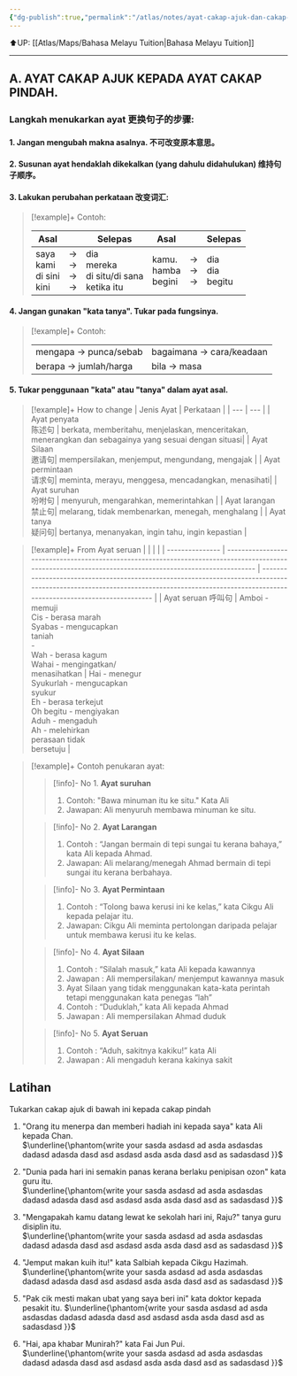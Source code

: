 ```yaml
---
{"dg-publish":true,"permalink":"/atlas/notes/ayat-cakap-ajuk-dan-cakap-pindah/","noteIcon":""}
---
```


⬆️UP: [[Atlas/Maps/Bahasa Melayu Tuition\|Bahasa Melayu Tuition]]

---
## A. AYAT CAKAP AJUK KEPADA AYAT CAKAP PINDAH.

### Langkah menukarkan ayat 更换句子的步骤:  

#### 1. Jangan mengubah makna asalnya. 不可改变原本意思。 
#### 2. Susunan ayat hendaklah dikekalkan (yang dahulu didahulukan) 维持句子顺序。  
#### 3. Lakukan perubahan perkataan 改变词汇:

> [!example]+ Contoh:  
>
> | Asal                                  |                        | Selepas                                              | Asal                         |                 | Selepas                  |
> | ------------------------------------- | ---------------------- | ---------------------------------------------------- | ---------------------------- | --------------- | ------------------------ |
> | saya  <br>kami  <br>di sini  <br>kini | →  <br>→  <br>→  <br>→ | dia  <br>mereka  <br>di situ/di sana  <br>ketika itu | kamu.  <br>hamba  <br>begini | →  <br>→  <br>→ | dia  <br>dia  <br>begitu |

#### 4. Jangan gunakan "kata tanya". Tukar pada fungsinya.

> [!example]+ Contoh:
>
> |   |   |
> | --- | --- |
> |mengapa → punca/sebab |  bagaimana → cara/keadaan |
> | berapa → jumlah/harga | bila → masa |

#### 5. Tukar penggunaan "kata" atau "tanya" dalam ayat asal.

> [!example]+ How to change
> | Jenis Ayat    | Perkataan    |
> | --- | --- |
> | Ayat penyata <br>陈述句 | berkata, memberitahu, menjelaskan, menceritakan, menerangkan dan sebagainya yang sesuai dengan situasi|
> | Ayat Silaan <br>邀请句| mempersilakan, menjemput, mengundang, mengajak |
> | Ayat permintaan <br>请求句| meminta, merayu, menggesa, mencadangkan, menasihati|
> | Ayat suruhan <br>吩咐句 | menyuruh, mengarahkan, memerintahkan |
> | Ayat larangan <br>禁止句| melarang, tidak membenarkan, menegah, menghalang |
>| Ayat tanya <br>疑问句| bertanya, menanyakan, ingin tahu, ingin kepastian |

> [!example]+ From Ayat seruan
> |                 |                                                                                                                                                          |                                                                                                                                                                                           |
> | --------------- | -------------------------------------------------------------------------------------------------------------------------------------------------------- | ----------------------------------------------------------------------------------------------------------------------------------------------------------------------------------------- |
> | Ayat seruan 呼叫句 | Amboi - memuji  <br>Cis - berasa marah  <br>Syabas - mengucapkan  <br>taniah  <br>-  <br>Wah - berasa kagum  <br>Wahai - mengingatkan/  <br>menasihatkan | Hai - menegur  <br>Syukurlah - mengucapkan  <br>syukur  <br>Eh - berasa terkejut  <br>Oh begitu - mengiyakan  <br>Aduh - mengaduh  <br>Ah - melehirkan  <br>perasaan tidak  <br>bersetuju |

> [!example]+ Contoh penukaran ayat:
> > [!info]- No 1. **Ayat suruhan**
> > 1. Contoh: "Bawa minuman itu ke situ." Kata Ali
> > 2. Jawapan: Ali menyuruh membawa minuman ke situ.
> 
> > [!info]- No 2. **Ayat Larangan** 
> > 1. Contoh : “Jangan bermain di tepi sungai tu kerana bahaya,” kata Ali kepada Ahmad. 
> > 2. Jawapan: Ali melarang/menegah Ahmad bermain di tepi sungai itu kerana berbahaya.  
>
> > [!info]- No 3. **Ayat Permintaan** 
> > 1. Contoh : “Tolong bawa kerusi ini ke kelas,” kata Cikgu Ali kepada pelajar itu. 
> > 2. Jawapan: Cikgu Ali meminta pertolongan daripada pelajar untuk membawa kerusi itu ke kelas.  
> 
> > [!info]- No 4. **Ayat Silaan** 
> > 1. Contoh : “Silalah masuk,” kata Ali kepada kawannya  
> > 2. Jawapan : Ali mempersilakan/ menjemput kawannya masuk  
> > 3. Ayat Silaan yang tidak menggunakan kata-kata perintah tetapi menggunakan kata penegas “lah”  
> > 4. Contoh : “Duduklah,” kata Ali kepada Ahmad  
> > 5. Jawapan : Ali mempersilakan Ahmad duduk  
> 
> > [!info]- No 5.  **Ayat Seruan** 
> > 1. Contoh : “Aduh, sakitnya kakiku!” kata Ali  
> > 2. Jawapan : Ali mengaduh kerana kakinya sakit

## Latihan
Tukarkan cakap ajuk di bawah ini kepada cakap pindah

1. "Orang itu menerpa dan memberi hadiah ini kepada saya" kata Ali kepada Chan.  
$\underline{\phantom{write your sasda asdasd ad asda asdasdas dadasd adasda dasd asd asdasd asda asda dasd asd as sadasdasd }}$

2. "Dunia pada hari ini semakin panas kerana berlaku penipisan ozon" kata guru itu.  
$\underline{\phantom{write your sasda asdasd ad asda asdasdas dadasd adasda dasd asd asdasd asda asda dasd asd as sadasdasd }}$

3. "Mengapakah kamu datang lewat ke sekolah hari ini, Raju?" tanya guru disiplin itu.  
$\underline{\phantom{write your sasda asdasd ad asda asdasdas dadasd adasda dasd asd asdasd asda asda dasd asd as sadasdasd }}$

4. "Jemput makan kuih itu!" kata Salbiah kepada Cikgu Hazimah.  
$\underline{\phantom{write your sasda asdasd ad asda asdasdas dadasd adasda dasd asd asdasd asda asda dasd asd as sadasdasd }}$

5. "Pak cik mesti makan ubat yang saya beri ini" kata doktor kepada pesakit itu. 
$\underline{\phantom{write your sasda asdasd ad asda asdasdas dadasd adasda dasd asd asdasd asda asda dasd asd as sadasdasd }}$

6. "Hai, apa khabar Munirah?" kata Fai Jun Pui.  
$\underline{\phantom{write your sasda asdasd ad asda asdasdas dadasd adasda dasd asd asdasd asda asda dasd asd as sadasdasd }}$